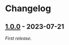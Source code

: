 # Changelog

## [1.0.0] - 2023-07-21

_First release._

[1.0.0]: https://github.com/bojavou/acorn-import-attributes/releases/tag/v1.0.0
